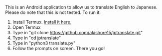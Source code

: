 This is an Android application to allow us to translate English to Japanese. Please do note that this is not tested. To run it:
1. Install Termux. [Install it here.](https://play.google.com/store/apps/details?id=com.termux&hl=en_US)
2. Open Termux
3. Type in "git clone https://github.com/akishore15/jptranslate.git"
4. Type in "cd jptranslate"
5. Type in "python3 translate.py"
6. Follow the prompts on screen.
There you go!
